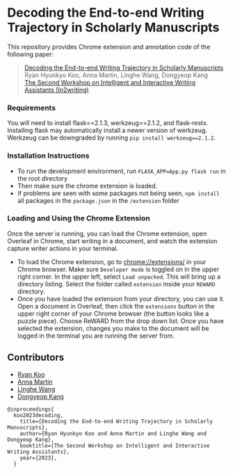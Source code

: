 # Decoding the End-to-end Writing Trajectory in Scholarly Manuscripts

This repository provides Chrome extension and annotation code of the following paper:

> [Decoding the End-to-end Writing Trajectory in Scholarly Manuscripts](https://arxiv.org/abs/2301.05036) <br>
> Ryan Hyunkyo Koo, 
Anna Martin, 
Linghe Wang, Dongyeop Kang <br>
> [The Second Workshop on Intelligent and Interactive Writing Assistants (In2writing)](https://in2writing.glitch.me/) <br>


### Requirements
You will need to install flask==2.1.3, werkzeug==2.1.2, and flask-restx. Installing flask may automatically install a newer version of werkzeug. Werkzeug can be downgraded by running `pip install werkzeug==2.1.2`.

### Installation Instructions

* To run the development environment, run `FLASK_APP=App.py flask run` in the root directory
* Then make sure the chrome extension is loaded. 
* If problems are seen with some packages not being seen, `npm install` all packages in the `package.json` in the `/extension` folder

### Loading and Using the Chrome Extension

Once the server is running, you can load the Chrome extension, open Overleaf in Chrome, start writing in a document, and watch the extension capture writer actions in your terminal.
* To load the Chrome extension, go to [chrome://extensions/](chrome://extensions/) in your Chrome browser. Make sure `Developer mode` is toggled on in the upper right corner. In the upper left, select `Load unpacked`. This will bring up a directory listing. Select the folder called `extension` inside your `REWARD` directory.
* Once you have loaded the extension from your directory, you can use it. Open a document in Overleaf, then click the `extensions` button in the upper right corner of your Chrome browser (the button looks like a puzzle piece). Choose ReWARD from the drop down list. Once you have selected the extension, changes you make to the document will be logged in the terminal you are running the server from. 


## Contributors

* [Ryan Koo](mailto:koo00017@umn.edu)
* [Anna Martin](mailto:mart5877@umn.edu)
* [Linghe Wang](mailto:wang9257@umn.edu)
* [Dongyeop Kang](mailto:dongyeop@umn.edu)



```
@inproceedings{
  koo2023decoding,
    title={Decoding the End-to-end Writing Trajectory in Scholarly Manuscripts},
    author={Ryan Hyunkyo Koo and Anna Martin and Linghe Wang and Dongyeop Kang},
    booktitle={The Second Workshop on Intelligent and Interactive Writing Assistants},
    year={2023},
  }
```
